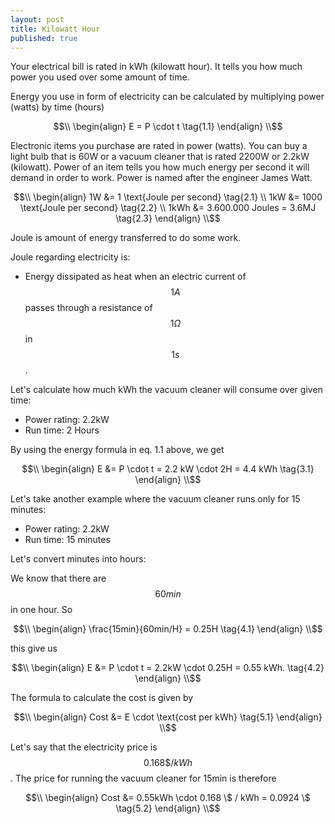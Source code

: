```yaml
---
layout: post
title: Kilowatt Hour
published: true
---
```


Your electrical bill is rated in kWh (kilowatt hour). 
It tells you how much power you used over some amount of time.

Energy you use in form of electricity can be calculated by multiplying power (watts) by time (hours)

$$\\
\begin{align}
E = P \cdot t \tag{1.1} 
\end{align}
\\$$


Electronic items you purchase are rated in power (watts). You can buy a light bulb that is 60W or a vacuum cleaner that is rated 2200W or 2.2kW (kilowatt).
Power of an item tells you how much energy per second it will demand in order to work. Power is named after the engineer James Watt.

$$\\
\begin{align}
1W &= 1 \text{Joule per second} \tag{2.1} \\
1kW &= 1000 \text{Joule per second} \tag{2.2} \\
1kWh &= 3.600.000 Joules = 3.6MJ \tag{2.3}
\end{align}
\\$$

Joule is amount of energy transferred to do some work.

Joule regarding electricity is: 
* Energy dissipated as heat when an electric current of $$1 A$$ passes through a resistance of $$1 \Omega$$ in $$1s$$.

Let's calculate how much kWh the vacuum cleaner will consume over given time:
* Power rating: 2.2kW
* Run time: 2 Hours

By using the energy formula in eq. 1.1 above, we get

$$\\
\begin{align}
E &= P \cdot t = 2.2 kW \cdot 2H = 4.4 kWh \tag{3.1}
\end{align}
\\$$

Let's take another example where the vacuum cleaner runs only for 15 minutes:
* Power rating: 2.2kW
* Run time: 15 minutes

Let's convert minutes into hours:

We know that there are $$60min$$ in one hour. So 

$$\\
\begin{align}
\frac{15min}{60min/H} = 0.25H \tag{4.1}
\end{align}
\\$$

this give us 

$$\\
\begin{align}
E &= P \cdot t = 2.2kW \cdot 0.25H = 0.55 kWh. \tag{4.2}
\end{align}
\\$$

The formula to calculate the cost is given by

$$\\
\begin{align}
Cost &= E \cdot \text{cost per kWh}  \tag{5.1}
\end{align}
\\$$

Let's say that the electricity price is $$0.168\$ / kWh $$. 
The price for running the vacuum cleaner for 15min is therefore

$$\\
\begin{align}
Cost &= 0.55kWh \cdot 0.168 \$ / kWh = 0.0924 \$ \tag{5.2}
\end{align}
\\$$







